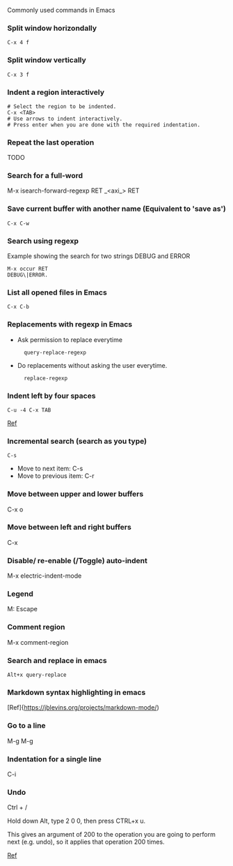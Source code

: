 Commonly used commands in Emacs

### Split window horizondally

	C-x 4 f
	
### Split window vertically

	C-x 3 f

### Indent a region interactively

	# Select the region to be indented.
	C-x <TAB>
	# Use arrows to indent interactively.
	# Press enter when you are done with the required indentation.

### Repeat the last operation
TODO

### Search for a full-word

M-x isearch-forward-regexp RET \_<axi\_> RET

### Save current buffer with another name (Equivalent to 'save as')

	C-x C-w

### Search using regexp

Example showing the search for two strings DEBUG and ERROR

	M-x occur RET 
	DEBUG\|ERROR.

### List all opened files in Emacs
	
	C-x C-b

### Replacements with regexp in Emacs

* Ask permission to replace everytime

		query-replace-regexp

* Do replacements without asking the user everytime.

		replace-regexp

### Indent left by four spaces

	C-u -4 C-x TAB
[Ref](https://stackoverflow.com/questions/2249955/emacs-shift-tab-to-left-shift-the-block/2252922)

### Incremental search (search as you type)

	C-s
* Move to next item: C-s
* Move to previous item: C-r

### Move between upper and lower buffers
C-x o

### Move between left and right buffers
C-x <left or right arrow>

### Disable/ re-enable (/Toggle) auto-indent
M-x electric-indent-mode

### Legend
M: Escape

### Comment region
M-x comment-region

### Search and replace in emacs
```console
Alt+x query-replace
```

### Markdown syntax highlighting in emacs
[Ref]{https://jblevins.org/projects/markdown-mode/)

### Go to a line
M-g M-g

### Indentation for a single line
C-i

### Undo 
Ctrl + /

Hold down Alt, type 2 0 0, then press CTRL+x u.

This gives an argument of 200 to the operation you are going to perform next (e.g. undo), so it applies that operation 200 times.

[Ref](https://stackoverflow.com/questions/15228883/is-fast-repeated-undo-possible-in-emacs)
